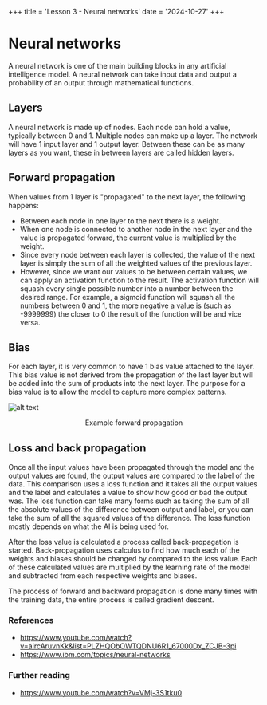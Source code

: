 +++
title = 'Lesson 3 - Neural networks'
date = '2024-10-27'
+++

# Neural networks
A neural network is one of the main building blocks in any artificial intelligence model.
A neural network can take input data and output a probability of an output through mathematical functions.

## Layers

A neural network is made up of nodes. Each node can hold a value, typically between 0 and 1. Multiple nodes can make up a layer. The network will have 1 input layer and 1 output layer. Between these can be as many layers as you want, these in between layers are called hidden layers. 

## Forward propagation

When values from 1 layer is "propagated" to the next layer, the following happens:
- Between each node in one layer to the next there is a weight.
- When one node is connected to another node in the next layer and the value is propagated forward, the current value is multiplied by the weight.
- Since every node between each layer is collected, the value of the next layer is simply the sum of all the weighted values of the previous layer.
- However, since we want our values to be between certain values, we can apply an activation function to the result. The activation function will squash every single possible number into a number between the desired range. For example, a sigmoid function will squash all the numbers between 0 and 1, the more negative a value is (such as -9999999) the closer to 0 the result of the function will be and vice versa.

## Bias
For each layer, it is very common to have 1 bias value attached to the layer. This bias value is not derived from the propagation of the last layer but will be added into the sum of products into the next layer. The purpose for a bias value is to allow the model to capture more complex patterns.

![alt text](/image-6.png)
<p style="text-align: center;">Example forward propagation

## Loss and back propagation

Once all the input values have been propagated through the model and the output values are found, the output values are compared to the label of the data. This comparison uses a loss function and it takes all the output values and the label and calculates a value to show how good or bad the output was. The loss function can take many forms such as taking the sum of all the absolute values of the difference between output and label, or you can take the sum of all the squared values of the difference. The loss function mostly depends on what the AI is being used for. 

After the loss value is calculated a process called back-propagation is started. Back-propagation uses calculus to find how much each of the weights and biases should be changed by compared to the loss value. Each of these calculated values are multiplied by the learning rate of the model and subtracted from each respective weights and biases.

The process of forward and backward propagation is done many times with the training data, the entire process is called gradient descent.


### References
- https://www.youtube.com/watch?v=aircAruvnKk&list=PLZHQObOWTQDNU6R1_67000Dx_ZCJB-3pi
- https://www.ibm.com/topics/neural-networks

### Further reading
- https://www.youtube.com/watch?v=VMj-3S1tku0
